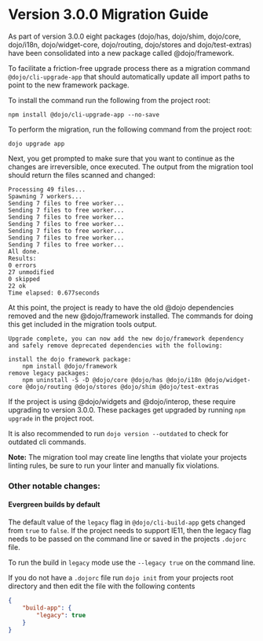 # Version 3.0.0 Migration Guide

As part of version 3.0.0 eight packages (dojo/has, dojo/shim, dojo/core, dojo/i18n, dojo/widget-core, dojo/routing, dojo/stores and dojo/test-extras) have been consolidated into a new package called @dojo/framework.

To facilitate a friction-free upgrade process there as a migration command `@dojo/cli-upgrade-app` that should automatically update all import paths to point to the new framework package.

To install the command run the following from the project root:

```
npm install @dojo/cli-upgrade-app --no-save
```

To perform the migration, run the following command from the project root:

```
dojo upgrade app
```

Next, you get prompted to make sure that you want to continue as the changes are irreversible, once executed. The output from the migration tool should return the files scanned and changed:

```
Processing 49 files...
Spawning 7 workers...
Sending 7 files to free worker...
Sending 7 files to free worker...
Sending 7 files to free worker...
Sending 7 files to free worker...
Sending 7 files to free worker...
Sending 7 files to free worker...
Sending 7 files to free worker...
All done.
Results:
0 errors
27 unmodified
0 skipped
22 ok
Time elapsed: 0.677seconds
```

At this point, the project is ready to have the old @dojo dependencies removed and the new @dojo/framework installed. The commands for doing this get included in the migration tools output.

```
Upgrade complete, you can now add the new dojo/framework dependency and safely remove deprecated dependencies with the following:

install the dojo framework package:
    npm install @dojo/framework
remove legacy packages:
    npm uninstall -S -D @dojo/core @dojo/has @dojo/i18n @dojo/widget-core @dojo/routing @dojo/stores @dojo/shim @dojo/test-extras
```

If the project is using @dojo/widgets and @dojo/interop, these require upgrading to version 3.0.0. These packages get upgraded by running `npm upgrade` in the project root.

It is also recommended to run `dojo version --outdated` to check for outdated cli commands.

**Note:** The migration tool may create line lengths that violate your projects linting rules, be sure to run your linter and manually fix violations.

### Other notable changes:

#### Evergreen builds by default

The default value of the `legacy` flag in `@dojo/cli-build-app` gets changed from `true` to `false`. If the project needs to support IE11, then the legacy flag needs to be passed on the command line or saved in the projects `.dojorc` file.

To run the build in `legacy` mode use the `--legacy true` on the command line.

If you do not have a `.dojorc` file run `dojo init` from your projects root directory and then edit the file with the following contents

```json
{
	"build-app": {
		"legacy": true
	}
}
```

